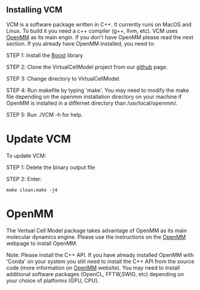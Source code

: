 ## Installing VCM ##

VCM is a software package written in C++. It currently runs on MacOS and Linux. To build it you need a c++ compiler (g++, llvm, etc). VCM uses [OpenMM] as its main engin. If you don't have OpenMM please read the next section. If you already have OpenMM installed, you need to:

STEP 1: Install the [Boost] library

STEP 2: Clone the VirtualCellModel project from our [github] page.

STEP 3: Change directory to VirtualCellModel.

STEP 4: Run makefile by typing 'make'. You may need to modify the make file depending on the openmm installation directory on your machine if OpenMM is installed in a differnet directory than /usr/local/openmm/.

STEP 5: Run ./VCM -h for help.

# Update VCM #
To update VCM:

STEP 1: Delete the binary output file

STEP 2: Enter:  
``` console
make clean;make -j4
```

# OpenMM #
The Vertual Cell Model package takes advantage of OpenMM as its main molecular dynamics engine. Please use the instructions on the [OpenMM] webpage to install OpenMM. 

Note: Please install the C++ API. If you have already installed OpenMM with 'Conda' on your system you still need to install the C++ API from the source code (more information on [OpenMM] website). You may need to install additional software packages (OpenCL, FFTW,SWIG, etc) depending on your choice of platforms (GPU, CPU).


[OpenMM]: http://openmm.org "OpenMM"
[Gmsh]: http://gmsh.info "Gmsh"
[blender]: https://www.blender.org "blender"
[github]: https://github.com/afarnudi/Membrane_OBJ "github"
[Boost]: https://www.boost.org

